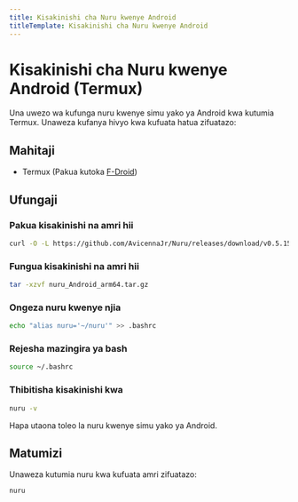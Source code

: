 ```yaml
---
title: Kisakinishi cha Nuru kwenye Android
titleTemplate: Kisakinishi cha Nuru kwenye Android
---
```


# Kisakinishi cha Nuru kwenye Android (Termux)

Una uwezo wa kufunga nuru kwenye simu yako ya Android kwa kutumia Termux. Unaweza kufanya hivyo kwa kufuata hatua zifuatazo:

## Mahitaji

- Termux (Pakua kutoka [F-Droid](https://f-droid.org/repo/com.termux_118.apk))

## Ufungaji

### Pakua kisakinishi na amri hii

```bash
curl -O -L https://github.com/AvicennaJr/Nuru/releases/download/v0.5.15/nuru_Android_arm64.tar.gz
```

### Fungua kisakinishi na amri hii

```bash
tar -xzvf nuru_Android_arm64.tar.gz
```

### Ongeza nuru kwenye njia

```bash
echo "alias nuru='~/nuru'" >> .bashrc
```

### Rejesha mazingira ya bash

```bash
source ~/.bashrc
```

### Thibitisha kisakinishi kwa

```bash
nuru -v
```

Hapa utaona toleo la nuru kwenye simu yako ya Android.

## Matumizi

Unaweza kutumia nuru kwa kufuata amri zifuatazo:

```bash
nuru
```
